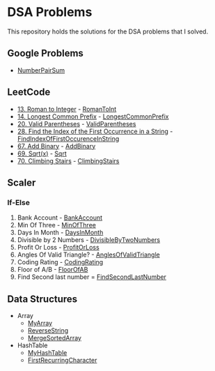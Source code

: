 # DSA Problems

This repository holds the solutions for the DSA problems that I solved.

## Google Problems
- [NumberPairSum](src/google_problems/NumberPairSum.java)

## LeetCode
- [13. Roman to Integer](https://leetcode.com/problems/roman-to-integer/) - [RomanToInt](src/leetcode/easy/RomanToInt.java)
- [14. Longest Common Prefix](https://leetcode.com/problems/longest-common-prefix/) - [LongestCommonPrefix](src/leetcode/easy/LongestCommonPrefix.java) 
- [20. Valid Parentheses](https://leetcode.com/problems/valid-parentheses/) - [ValidParentheses](src/leetcode/easy/ValidParentheses.java)
- [28. Find the Index of the First Occurrence in a String](https://leetcode.com/problems/find-the-index-of-the-first-occurrence-in-a-string/) - [FindIndexOfFirstOccurenceInString](src/leetcode/easy/FindIndexOfFirstOccurenceInString.java)
- [67. Add Binary](https://leetcode.com/problems/add-binary/) - [AddBinary](src/leetcode/easy/AddBinary.java)
- [69. Sqrt(x)](https://leetcode.com/problems/sqrtx) - [Sqrt](src/leetcode/easy/Sqrt.java)
- [70. Climbing Stairs](https://leetcode.com/problems/climbing-stairs/) - [ClimbingStairs](src/leetcode/easy/ClimbingStairs.java)

## Scaler
### If-Else
1. Bank Account - [BankAccount](src/scaler/ifelse/BankAccount.java)
2. Min Of Three - [MinOfThree](src/scaler/ifelse/MinOfThree.java)
3. Days In Month - [DaysInMonth](src/scaler/ifelse/DaysInMonth.java)
4. Divisible by 2 Numbers - [DivisibleByTwoNumbers](src/scaler/ifelse/DivisibleByTwoNumbers.java)
5. Profit Or Loss - [ProfitOrLoss](src/scaler/ifelse/ProfitOrLoss.java)
6. Angles Of Valid Triangle? - [AnglesOfValidTriangle](src/scaler/ifelse/AnglesOfValidTriangle.java)
7. Coding Rating - [CodingRating](src/scaler/ifelse/CodingRating.java)
8. Floor of A/B - [FloorOfAB](src/scaler/ifelse/FloorOfAB.java)
9. Find Second last number = [FindSecondLastNumber](src/scaler/ifelse/FindSecondLastNumber.java)

## Data Structures
- Array
  - [MyArray](src/data_structures/Arrays/MyArray.java)
  - [ReverseString](src/data_structures/Arrays/ReverseString.java)
  - [MergeSortedArray](src/data_structures/Arrays/MergeSortedArray.java)
- HashTable
  - [MyHashTable](src/data_structures/hash_table/MyHashTable.java)
  - [FirstRecurringCharacter](src/data_structures/hash_table/FirstRecurringCharacter.java)